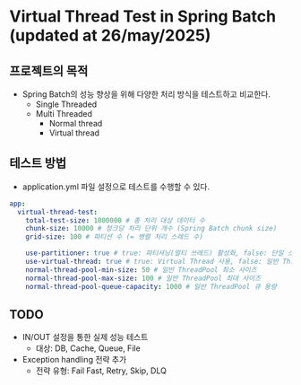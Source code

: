 # Virtual Thread Test in Spring Batch (updated at 26/may/2025)
## 프로젝트의 목적
- Spring Batch의 성능 향상을 위해 다양한 처리 방식을 테스트하고 비교한다.
  - Single Threaded
  - Multi Threaded
    - Normal thread
    - Virtual thread

## 테스트 방법
- application.yml 파일 설정으로 테스트를 수행할 수 있다.
```application.yml
app:
  virtual-thread-test:
    total-test-size: 1000000 # 총 처리 대상 데이터 수
    chunk-size: 10000 # 청크당 처리 단위 개수 (Spring Batch chunk size)
    grid-size: 100 # 파티션 수 (= 병렬 처리 스레드 수)

    use-partitioner: true # true: 파티셔닝(멀티 쓰레드) 활성화, false: 단일 스레드 실행
    use-virtual-thread: true # true: Virtual Thread 사용, false: 일반 ThreadPoolExecutor 사용
    normal-thread-pool-min-size: 50 # 일반 ThreadPool 최소 사이즈
    normal-thread-pool-max-size: 100 # 일반 ThreadPool 최대 사이즈
    normal-thread-pool-queue-capacity: 1000 # 일반 ThreadPool 큐 용량
```

## TODO
- IN/OUT 설정을 통한 실제 성능 테스트
  - 대상: DB, Cache, Queue, File
- Exception handling 전략 추가
  - 전략 유형: Fail Fast, Retry, Skip, DLQ
